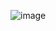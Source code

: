 ![image](https://github.com/yhimanshu22/flappy-bird/assets/119563850/0133ed5d-695d-42f7-84ad-ca64071932f2)
